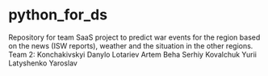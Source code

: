 # python_for_ds
Repository for team SaaS project to predict war events for the region based on the news (ISW reports), weather and the situation in the other regions.
Team 2:
Konchakivskyi Danylo
Lotariev Artem
Beha Serhiy
Kovalchuk Yurii
Latyshenko Yaroslav
